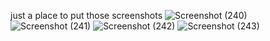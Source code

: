just a place to put those screenshots
![Screenshot (240)](https://github.com/michilcutt/Platform_Computing/assets/145288129/a5c18679-6bd7-4af5-a201-a33889c7c552)
![Screenshot (241)](https://github.com/michilcutt/Platform_Computing/assets/145288129/351897a0-ea6f-4314-8369-445c434365e4)
![Screenshot (242)](https://github.com/michilcutt/Platform_Computing/assets/145288129/d28db00e-d95b-44bb-afbc-557a8bea1597)
![Screenshot (243)](https://github.com/michilcutt/Platform_Computing/assets/145288129/c608b9ca-6840-4ea4-9eb1-8a9b495c7ed5)
